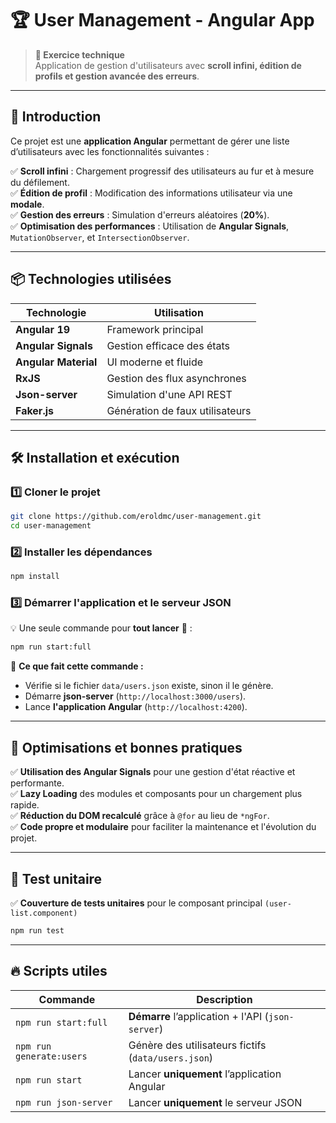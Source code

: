 # 🏆 User Management - Angular App

> **📌 Exercice technique**  
> Application de gestion d'utilisateurs avec **scroll infini, édition de profils et gestion avancée des erreurs**.

---

## 🚀 Introduction

Ce projet est une **application Angular** permettant de gérer une liste d’utilisateurs avec les fonctionnalités suivantes :

✅ **Scroll infini** : Chargement progressif des utilisateurs au fur et à mesure du défilement.  
✅ **Édition de profil** : Modification des informations utilisateur via une **modale**.  
✅ **Gestion des erreurs** : Simulation d'erreurs aléatoires (**20%**).  
✅ **Optimisation des performances** : Utilisation de **Angular Signals**, `MutationObserver`, et `IntersectionObserver`.  

---

## 📦 Technologies utilisées

| Technologie         | Utilisation |
|---------------------|-------------|
| **Angular 19**      | Framework principal |
| **Angular Signals** | Gestion efficace des états |
| **Angular Material** | UI moderne et fluide |
| **RxJS**           | Gestion des flux asynchrones |
| **Json-server**    | Simulation d'une API REST |
| **Faker.js**       | Génération de faux utilisateurs |

---

## 🛠 Installation et exécution

### 1️⃣ Cloner le projet

```bash
git clone https://github.com/eroldmc/user-management.git
cd user-management
```

### 2️⃣ Installer les dépendances

```bash
npm install
```

### 3️⃣ Démarrer l'application et le serveur JSON  
💡 Une seule commande pour **tout lancer** 🚀 :

```bash
npm run start:full
```

📌 **Ce que fait cette commande :**
- Vérifie si le fichier `data/users.json` existe, sinon il le génère.
- Démarre **json-server** (`http://localhost:3000/users`).
- Lance **l'application Angular** (`http://localhost:4200`).

---

## 🚀 Optimisations et bonnes pratiques

✅ **Utilisation des Angular Signals** pour une gestion d'état réactive et performante.  
✅ **Lazy Loading** des modules et composants pour un chargement plus rapide.  
✅ **Réduction du DOM recalculé** grâce à `@for` au lieu de `*ngFor`.  
✅ **Code propre et modulaire** pour faciliter la maintenance et l'évolution du projet.  

---

## 🧪 Test unitaire

✅ **Couverture de tests unitaires** pour le composant principal `(user-list.component) `

```bash
npm run test
```

---

## 🔥 Scripts utiles

| Commande                 | Description |
|--------------------------|-------------|
| `npm run start:full`     | **Démarre** l’application + l'API (`json-server`) |
| `npm run generate:users` | Génère des utilisateurs fictifs (`data/users.json`) |
| `npm run start`          | Lancer **uniquement** l’application Angular |
| `npm run json-server`    | Lancer **uniquement** le serveur JSON |
